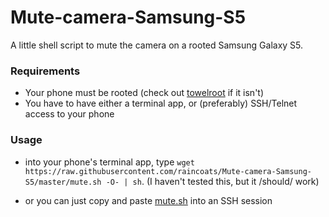 Mute-camera-Samsung-S5
======================

A little shell script to mute the camera on a rooted Samsung Galaxy S5.

### Requirements
- Your phone must be rooted (check out [towelroot](https://towelroot.com/) if it isn't)
- You have to have either a terminal app, or (preferably) SSH/Telnet access to your phone

### Usage
 - into your phone's terminal app, type `wget https://raw.githubusercontent.com/raincoats/Mute-camera-Samsung-S5/master/mute.sh -O- | sh`. (I haven't tested this, but it /should/ work)

 - or you can just copy and paste [mute.sh](https://raw.githubusercontent.com/raincoats/Mute-camera-Samsung-S5/master/mute.sh) into an SSH session

